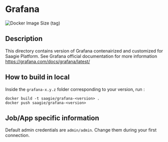 # Grafana
![Docker Image Size (tag)](https://img.shields.io/docker/image-size/saagie/grafana/7.3.4?label=v7.3.4%20image%20size&style=for-the-badge)

## Description
This directory contains version of Grafana contenairized and customized for Saagie Platform.
See Grafana official documentation for more information https://grafana.com/docs/grafana/latest/

## How to build in local

Inside the `grafana-x.y.z` folder corresponding to your version, run :
```
docker build -t saagie/grafana-<version> .
docker push saagie/grafana-<version>
```


## Job/App specific information
Default admin credentials are `admin/admin`. Change them during your first connection.

